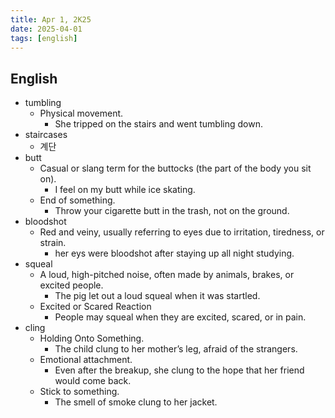 ```yaml
---
title: Apr 1, 2K25
date: 2025-04-01
tags: [english]
---
```


## English

- tumbling
  - Physical movement.
    - She tripped on the stairs and went tumbling down.
- staircases
  - 계단
- butt
   - Casual or slang term for the buttocks (the part of the body you sit on).
     - I feel on my butt while ice skating.
   - End of something.
     - Throw your cigarette butt in the trash, not on the ground.
- bloodshot
   - Red and veiny, usually referring to eyes due to irritation, tiredness, or strain.
     - her eys were bloodshot after staying up all night studying.
- squeal
  - A loud, high-pitched noise, often made by animals, brakes, or excited people.
    - The pig let out a loud squeal when it was startled.
  - Excited or Scared Reaction
    - People may squeal when they are excited, scared, or in pain.
- cling
  - Holding Onto Something.
    - The child clung to her mother’s leg, afraid of the strangers.
  - Emotional attachment.
    - Even after the breakup, she clung to the hope that her friend would come back.
  - Stick to something.
    - The smell of smoke clung to her jacket.